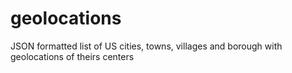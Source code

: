 # geolocations
JSON formatted list of US cities, towns, villages and borough with geolocations of theirs centers
